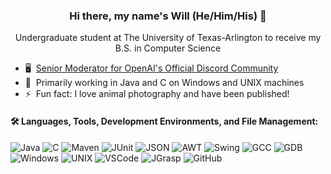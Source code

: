 ### <p align="center"> Hi there, my name's Will (He/Him/His) 👋</p>

<p align="center">
  Undergraduate student at The University of Texas-Arlington to receive my B.S. in Computer Science
</p>

- 🖥️ &nbsp;[Senior Moderator for OpenAI's Official Discord Community](https://discord.gg/openai)
- 🤖 &nbsp;Primarily working in Java and C on Windows and UNIX machines
- ⚡ &nbsp;Fun fact: I love animal photography and have been published!

#### 🛠 Languages, Tools, Development Environments, and File Management:

![Java](https://img.shields.io/badge/Java-black)
![C](https://img.shields.io/badge/C-black?logo=c)
![Maven](https://img.shields.io/badge/Maven-black?logo=apachemaven)
![JUnit](https://img.shields.io/badge/JUnit-black?logo=junit5)
![JSON](https://img.shields.io/badge/JSON-black?logo=json)
![AWT](https://img.shields.io/badge/AWT-black)
![Swing](https://img.shields.io/badge/Swing-black)
![GCC](https://img.shields.io/badge/GCC-black)
![GDB](https://img.shields.io/badge/GDB-black)
![Windows](https://img.shields.io/badge/Windows-black?logo=windows)
![UNIX](https://img.shields.io/badge/UNIX-black)
![VSCode](https://img.shields.io/badge/Visual%20Studio%20Code-black.svg?style=flat-square&logo=visual-studio-code&logoColor=blue)
![JGrasp](https://img.shields.io/badge/JGrasp-black)
![GitHub](https://img.shields.io/badge/GitHub-black?logo=github)
